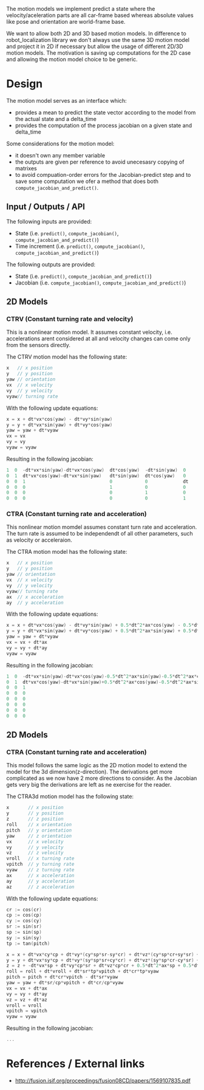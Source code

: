 The motion models we implement predict a state where the velocity/aceleration parts are all car-frame based whereas absolute values like pose and orientation are world-frame base.

We want to allow both 2D and 3D based motion models. In difference to robot_localization library we don't always use the same 3D motion model and project it in 2D if necessary but allow the usage of different 2D/3D motion models. The motivation is saving up computations for the 2D case and allowing the motion model choice to be generic.

# Design

The motion model serves as an interface which:
- provides a mean to predict the state vector according to the model from the actual state and a delta_time
- provides the computation of the process jacobian on a given state and delta_time

Some considerations for the motion model:
- it doesn't own any member variable
- the outputs are given per reference to avoid unecesasry copying of matrixes
- to avoid compuation-order errors for the Jacobian-predict step and to save some computation we ofer
a method that does both `compute_jacobian_and_predict()`.

## Input / Outputs / API
The following inputs are provided:
- State (i.e. `predict()`, `compute_jacobian()`, `compute_jacobian_and_predict()`)
- Time increment (i.e. `predict()`, `compute_jacobian()`, `compute_jacobian_and_predict()`)

The following outputs are provided:
- State (i.e. `predict()`, `compute_jacobian_and_predict()`)
- Jacobian (i.e. `compute_jacobian()`, `compute_jacobian_and_predict()`)

## 2D Models
### CTRV (Constant turning rate and velocity)
This is a nonlinear motion model. It assumes constant velocity, i.e. accelerations arent considered at all and velocity changes
can come only from the sensors directly.

The CTRV motion model has the following state:
```c
x   // x position
y   // y position
yaw // orientation
vx  // x velocity
vy  // y velocity
vyaw// turning rate
```

With the following update equations:
```c
x = x + dt*vx*cos(yaw) - dt*vy*sin(yaw)
y = y + dt*vx*sin(yaw) + dt*vy*cos(yaw)
yaw = yaw + dt*vyaw
vx = vx
vy = vy
vyaw = vyaw
```

Resulting in the following jacobian:
```c
1  0  -dt*vx*sin(yaw)-dt*vx*cos(yaw)  dt*cos(yaw)  -dt*sin(yaw)  0
0  1  dt*vx*cos(yaw)-dt*vx*sin(yaw)   dt*sin(yaw)  dt*cos(yaw)   0
0  0  1                               0            0             dt
0  0  0                               1            0             0
0  0  0                               0            1             0
0  0  0                               0            0             1
```

### CTRA (Constant turning rate and acceleration)
This nonlinear motion momdel assumes constant turn rate and acceleration. The turn rate is assumed to be independendt of all
other parameters, such as velocity or acceleraion.


The CTRA motion model has the following state:
```c
x   // x position
y   // y position
yaw // orientation
vx  // x velocity
vy  // y velocity
vyaw// turning rate
ax  // x acceleration
ay  // y acceleration
```

With the following update equations:
```c
x = x + dt*vx*cos(yaw) - dt*vy*sin(yaw) + 0.5*dt^2*ax*cos(yaw) - 0.5*dt^2*ay*sin(yaw)
y = y + dt*vx*sin(yaw) + dt*vy*cos(yaw) + 0.5*dt^2*ax*sin(yaw) + 0.5*dt^2*ay*cos(yaw)
yaw = yaw + dt*vyaw
vx = vx + dt*ax
vy = vy + dt*ay
vyaw = vyaw
```

Resulting in the following jacobian:
```c
1  0  -dt*vx*sin(yaw)-dt*vx*cos(yaw)-0.5*dt^2*ax*sin(yaw)-0.5*dt^2*ax*cos(yaw)  dt*cos(yaw)  -dt*sin(yaw)  0   0.5*dt^2*cos(yaw)  -0.5*dt^2*sin(yaw)
0  1  dt*vx*cos(yaw)-dt*vx*sin(yaw)+0.5*dt^2*ax*cos(yaw)-0.5*dt^2*ax*sin(yaw)   dt*sin(yaw)  dt*cos(yaw)   0   0.5*dt^2*sin(yaw)  0.5*dt^2*cos(yaw)
0  0  1                                                                         0            0             dt  0                  0
0  0  0                                                                         1            0             0   dt                 0
0  0  0                                                                         0            1             0   0                  dt
0  0  0                                                                         0            0             1   0                  0
0  0  0                                                                         0            0             0   1                  0
0  0  0                                                                         0            0             0   0                  1
```

## 2D Models
### CTRA (Constant turning rate and acceleration)
This model follows the same logic as the 2D motion model to extend the model for the 3d dimension(z-direction).
The derivations get more complicated as we now have 2 more directions to consider. As the Jacobian gets very big the derivations are left as ne exercise for the reader.

The CTRA3d motion model has the following state:
```c
x       // x position
y       // y position
z       // z position
roll    // x orientation
pitch   // y orientation
yaw     // z orientation
vx      // x velocity
vy      // y velocity
vz      // z velocity
vroll   // x turning rate
vpitch  // y turning rate
vyaw    // z turning rate
ax      // x acceleration
ay      // y acceleration
az      // z acceleration
```

With the following update equations:
```c
cr := cos(cr)
cp := cos(cp)
cy := cos(cy)
sr := sin(sr)
sp := sin(sp)
sy := sin(sy)
tp := tan(pitch)
```

```c
x = x + dt*vx*cy*cp + dt*vy*(cy*sp*sr-sy*cr) + dt*vz*(cy*sp*cr+sy*sr) + 0.5*dt^2*ax*cy*cp + 0.5*dt^2*ay*(cy*sp*sr-sy*cr) + 0.5*dt^2*az*(cy*sp*cr+sy*sr)
y = y + dt*vx*sy*cp + dt*vy*(sy*sp*sr+cy*cr) + dt*vz*(sy*sp*cr-cy*sr) + 0.5*dt^2*ax*sy*cp + 0.5*dt^2*ay*(sy*sp*sr+cy*cr) + 0.5*dt^2*az*(sy*sp*cr-cy*sr)
z = z + -dt*vx*sp + dt*vy*cp*sr + dt*vz*cp*cr + 0.5*dt^2*ax*sp + 0.5*dt^2*ay*cp*sr + 0.5*dt^2*az*cp*cr
roll = roll + dt*vroll + dt*sr*tp*vpitch + dt*cr*tp*vyaw
pitch = pitch + dt*cr*vpitch - dt*sr*vyaw
yaw = yaw + dt*sr/cp*vpitch + dt*cr/cp*vyaw
vx = vx + dt*ax
vy = vy + dt*ay
vz = vz + dt*az
vroll = vroll
vpitch = vpitch
vyaw = vyaw
```

Resulting in the following jacobian:
```c
...
```

# References / External links
- http://fusion.isif.org/proceedings/fusion08CD/papers/1569107835.pdf